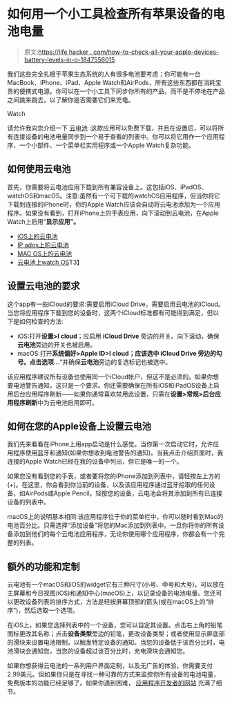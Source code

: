 # 如何用一个小工具检查所有苹果设备的电池电量

> 原文:[https://life hacker . com/how-to-check-all-your-apple-devices-battery-levels-in-o-1847556015](https://lifehacker.com/how-to-check-all-your-apple-devices-battery-levels-in-o-1847556015)

我们这些完全扎根于苹果生态系统的人有很多电池要考虑；你可能有一台MacBook、iPhone、iPad、Apple Watch和AirPods，所有这些东西都在消耗宝贵的便携式电源。你可以在一个小工具下同步你所有的产品，而不是不停地在产品之间跳来跳去，以了解你是否需要它们来充电。

Watch

请允许我向您介绍一下 [云电池](https://www.alanyan.ca/CloudBattery/) :这款应用可以免费下载，并且在设置后，可以将所有连接设备的电池电量同步到一个易于查看的列表中。你可以将它用作一个应用程序、一个小部件、一个菜单栏实用程序或一个Apple Watch复杂功能。

## 如何使用云电池

首先，你需要将云电池应用下载到所有兼容设备上。这包括iOS、iPadOS、watchOS和macOS。注意:虽然有一个可下载的watchOS应用程序，但当你将它下载到连接的iPhone时，你的Apple Watch应该会自动将云电池添加为一个应用程序。如果没有看到，打开iPhone上的手表应用，向下滚动到云电池，在Apple Watch上启用“**显示应用”。**

*   [iOS上的云电池](https://apps.apple.com/us/app/cloud-battery/id1480648069)
*   [IP ados上的云电池](https://apps.apple.com/us/app/cloud-battery/id1480648069#?platform=ipad)
*   [MAC OS上的云电池](https://apps.apple.com/us/app/cloud-battery/id1481005137?mt=12)
*   [云电池上watch OS](https://apps.apple.com/us/app/cloud-battery/id1480648069#?platform=appleWatch)T3】

## 设置云电池的要求

这个app有一些iCloud的要求:需要启用iCloud Drive，需要启用云电池的iCloud。当您将应用程序下载到您的设备时，这两个iCloud标准都有可能得到满足，但以下是如何检查的方法:

*   iOS:打开**设置>I cloud**；应启用 **iCloud Drive** 旁边的开关。向下滚动，确保**云电池**旁边的开关也被启用。
*   macOS:打开**系统偏好>Apple ID>I cloud；**应该选中 **iCloud Drive** 旁边的勾号。点击**选项...**”并确保**云电池**旁边的复选标记也被选中。

该应用程序建议所有设备也使用同一个iCloud帐户，但这不是必须的。如果你想要电池警告通知，这只是一个要求。你还需要确保在所有iOS和iPadOS设备上启用后台应用程序刷新——如果你通常喜欢禁用此设置，只需在**设置>常规>后台应用程序刷新**中为云电池启用即可。

## 如何在您的Apple设备上设置云电池

我们先来看看在iPhone上用app启动是什么感觉。当你第一次启动它时，允许应用程序使用蓝牙和通知(如果你想收到电池警告的通知)。当我点击介绍页面时，我连接的Apple Watch已经在我的设备中列出，但它是唯一的一个。

如果您没有看到您的手表，或者要将您的iPhone添加到列表中，请轻按左上方的(+)。在这里，你会看到你当前的设备，以及该应用程序通过蓝牙拾取的任何设备，如AirPods或Apple Pencil。轻按您的设备，云电池会将其添加到所有已连接设备的列表中。

macOS上的说明基本相同:该应用程序位于你的菜单栏中，你可以随时看到Mac的电池百分比。只需选择“添加设备”将您的Mac添加到列表中。一旦你将你的所有设备添加到他们的每个云电池应用程序，无论你使用哪个应用程序，你都会有一个完整的列表。

## 额外的功能和定制

云电池有一个macOS和iOS的widget它有三种尺寸(小号、中号和大号)，可以放在主屏幕和今日视图(iOS)和通知中心(macOS)上，以记录设备的电池电量。您还可以更改设备列表的排序方式，方法是轻按屏幕顶部的箭头(或在macOS上的“排序”)，然后选取一个选项。

在iOS上，如果您选择列表中的一个设备，您可以自定其设置。点击右上角的铅笔图标更改其名称；点击**设备类型**旁边的铅笔，更改设备类型；或者使用显示屏底部的滑块来设置电池限制，以触发特定设备的通知。当您的设备低于该百分比时，电池滑块会通知您，当您的设备超过该百分比时，充电滑块会通知您。

如果你想获得云电池的一系列用户界面定制，以及无广告的体验，你需要支付2.99美元。但如果你只是在寻找一种可靠的方式来监控你所有设备的电池电量，免费版本的功能已经足够了。如果你遇到困难， [应用程序开发者的网站](https://www.alanyan.ca/CloudBattery/tutorial/) 充满了细节。